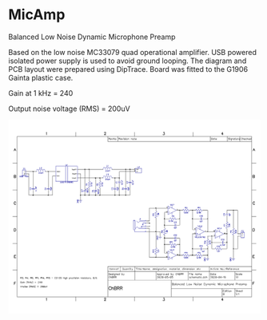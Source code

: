 # MicAmp
 Balanced Low Noise Dynamic Microphone Preamp
 
 Based on the low noise MC33079 quad operational amplifier. USB powered isolated power supply is used to avoid ground looping. The diagram and PCB layout were prepared using DipTrace. Board was fitted to the G1906 Gainta plastic case.
 
 Gain at 1 kHz = 240
 
 Output noise voltage (RMS) = 200uV
 
![schematic image](https://github.com/SergeyMax/MicAmp/blob/master/Photo/schematic.png)
